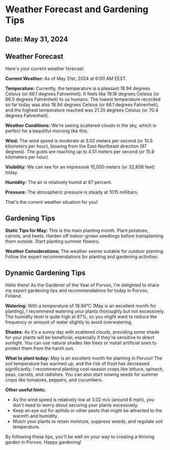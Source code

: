 # Weather Forecast and Gardening Tips
## Date: May 31, 2024

## Weather Forecast
Here's your current weather forecast:

**Current Weather:** As of May 31st, 2024 at 6:00 AM EEST.

**Temperature:** Currently, the temperature is a pleasant 18.94 degrees Celsius (or 66.1 degrees Fahrenheit). It feels like 19.16 degrees Celsius (or 66.5 degrees Fahrenheit) to us humans. The lowest temperature recorded so far today was also 18.94 degrees Celsius (or 66.1 degrees Fahrenheit), and the highest temperature reached was 21.35 degrees Celsius (or 70.4 degrees Fahrenheit).

**Weather Conditions:** We're seeing scattered clouds in the sky, which is perfect for a beautiful morning like this.

**Wind:** The wind speed is moderate at 3.02 meters per second (or 10.5 kilometers per hour), blowing from the East-Northeast direction (97 degrees). The gusts are reaching up to 4.51 meters per second (or 15.9 kilometers per hour).

**Visibility:** We can see for an impressive 10,000 meters (or 32,808 feet) today.

**Humidity:** The air is relatively humid at 87 percent.

**Pressure:** The atmospheric pressure is steady at 1015 millibars.

That's the current weather situation for you!
## Gardening Tips
**Static Tips for May:**
This is the main planting month. Plant potatoes, carrots, and beets. Harden off indoor-grown seedlings before transplanting them outside. Start planting summer flowers.

**Weather Considerations:**
The weather seems suitable for outdoor planting. Follow the expert recommendations for planting and gardening activities.
## Dynamic Gardening Tips
Hello there! As the Gardener of the Year of Porvoo, I'm delighted to share my expert gardening tips and recommendations for today in Porvoo, Finland.

**Watering:** With a temperature of 18.94°C (May is an excellent month for planting), I recommend watering your plants thoroughly but not excessively. The humidity level is quite high at 87%, so you might want to reduce the frequency or amount of water slightly to avoid overwatering.

**Shades:** As it's a sunny day with scattered clouds, providing some shade for your plants will be beneficial, especially if they're sensitive to direct sunlight. You can use natural shades like trees or install artificial ones to protect them from the harsh sun.

**What to plant today:** May is an excellent month for planting in Porvoo! The soil temperature has warmed up, and the risk of frost has decreased significantly. I recommend planting cool-season crops like lettuce, spinach, peas, carrots, and radishes. You can also start sowing seeds for summer crops like tomatoes, peppers, and cucumbers.

**Other useful hints:**

* As the wind speed is relatively low at 3.02 m/s (around 6 mph), you don't need to worry about securing your plants excessively.
* Keep an eye out for aphids or other pests that might be attracted to the warmth and humidity.
* Mulch your plants to retain moisture, suppress weeds, and regulate soil temperature.

By following these tips, you'll be well on your way to creating a thriving garden in Porvoo. Happy gardening!